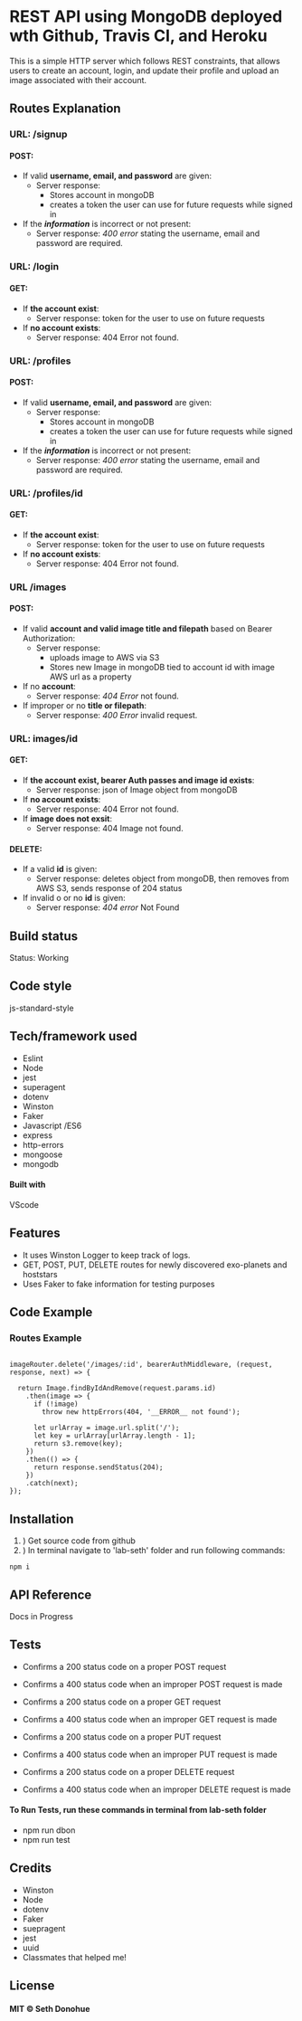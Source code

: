 # REST API using MongoDB deployed wth Github, Travis CI, and Heroku

This is a simple HTTP server which follows REST constraints, that allows users to create an account, login, and update their profile and upload an image associated with their account.

## Routes Explanation

### URL: /signup

#### POST: 
  - If valid **username, email, and password** are given:
    - Server response:
      - Stores account in mongoDB
      - creates a token the user can use for future requests while signed in
  - If the **_information_** is incorrect or not present:
    - Server response: _400 error_ stating the username, email and password are required.

### URL: /login
#### GET: 
  - If **the account exist**:
    - Server response: token for the user to use on future requests
  - If **no account exists**:
    - Server response: 404 Error not found.

### URL: /profiles

#### POST: 
  - If valid **username, email, and password** are given:
    - Server response:
      - Stores account in mongoDB
      - creates a token the user can use for future requests while signed in
  - If the **_information_** is incorrect or not present:
    - Server response: _400 error_ stating the username, email and password are required.

### URL: /profiles/id
#### GET: 
  - If **the account exist**:
    - Server response: token for the user to use on future requests
  - If **no account exists**:
    - Server response: 404 Error not found.

### URL /images
#### POST:
  - If valid **account and valid image title and filepath** based on Bearer Authorization:
    - Server response:
      - uploads image to AWS via S3
      - Stores new Image in mongoDB tied to account id with image AWS url as a property
  - If no **account**:
    - Server response: _404 Error_ not found.
  - If improper or no **title or filepath**:
    - Server response: _400 Error_ invalid request.

### URL: images/id
#### GET: 
  - If **the account exist, bearer Auth passes and image id exists**:
    - Server response: json of Image object from mongoDB
  - If **no account exists**:
    - Server response: 404 Error not found.
  - If **image does not exsit**:
    - Server response: 404 Image not found.

#### DELETE: 
  - If a valid **id** is given:
    - Server response: deletes object from mongoDB, then removes from AWS S3, sends response of 204 status
- If invalid o or no **id** is given:
    - Server response: _404 error_ Not Found



## Build status

<!-- Build status of continus integration i.e. travis, appveyor etc. Ex.  -->
Status: Working


## Code style

js-standard-style

## Tech/framework used
- Eslint
- Node
- jest
- superagent
- dotenv
- Winston
- Faker
- Javascript /ES6
- express
- http-errors
- mongoose
- mongodb


#### Built with

VScode

## Features

- It uses Winston Logger to keep track of logs.
- GET, POST, PUT, DELETE routes for newly discovered exo-planets and hoststars
- Uses Faker to fake information for testing purposes

## Code Example

### Routes Example
```

imageRouter.delete('/images/:id', bearerAuthMiddleware, (request, response, next) => {

  return Image.findByIdAndRemove(request.params.id)
    .then(image => {
      if (!image)
        throw new httpErrors(404, '__ERROR__ not found');

      let urlArray = image.url.split('/');
      let key = urlArray[urlArray.length - 1];
      return s3.remove(key);
    })
    .then(() => {
      return response.sendStatus(204);
    })
    .catch(next);
});
```

## Installation
1. ) Get source code from github 
2. ) In terminal navigate to 'lab-seth' folder and run following commands:
```
npm i
```

## API Reference

Docs in Progress

## Tests

- Confirms a 200 status code on a proper POST request
- Confirms a 400 status code when an improper POST request is made

- Confirms a 200 status code on a proper GET request
- Confirms a 400 status code when an improper GET request is made

- Confirms a 200 status code on a proper PUT request
- Confirms a 400 status code when an improper PUT request is made

- Confirms a 200 status code on a proper DELETE request
- Confirms a 400 status code when an improper DELETE request is made

#### To Run Tests, run these commands in terminal from lab-seth folder

- npm run dbon
- npm run test


## Credits

- Winston
- Node
- dotenv
- Faker
- suepragent
- jest
- uuid
- Classmates that helped me!

## License

#### MIT © Seth Donohue